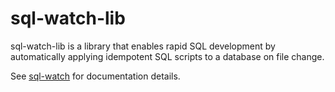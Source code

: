 # sql-watch-lib

sql-watch-lib is a library that enables rapid SQL development by automatically applying idempotent SQL scripts to a database on file change.

See [sql-watch](../sql-watch/README.md) for documentation details.
